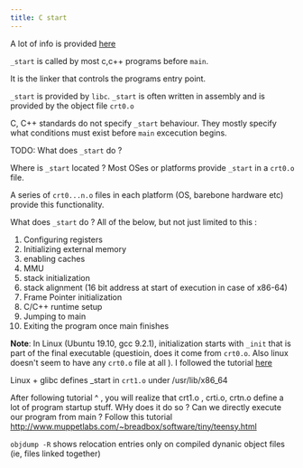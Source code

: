 ```yaml
---
title: C start
---
```


A lot of info is provided [here](https://embeddedartistry.com/blog/2019/04/08/a-general-overview-of-what-happens-before-main/)

`_start` is called by most c,c++ programs before `main`.

It is the linker that controls the programs entry point. 

`_start` is provided by `libc`.
`_start` is often written in assembly and is provided by the object file `crt0.o`

C, C++ standards do not specify `_start` behaviour. They mostly specify what conditions must exist before `main` excecution begins.

TODO: What does `_start` do ? 


Where is `_start` located ? 
Most OSes or platforms provide `_start` in a `crt0.o` file.

A series of `crt0...n.o` files in each platform (OS, barebone hardware etc) provide this functionality.

What does `_start` do ? 
All of the below, but not just limited to this :
1. Configuring registers
2. Initializing external memory
3. enabling caches
4. MMU
5. stack initialization 
6. stack alignment (16 bit address at start of execution in case of x86-64)
7. Frame Pointer initialization
8. C/C++ runtime setup
9. Jumping to main
10. Exiting the program once main finishes



**Note**: In Linux (Ubuntu 19.10, gcc 9.2.1), initialization starts with `_init` that is part of the final executable (questioin, does it come from `crt0.o`. Also linux doesn't seem to have any `crt0.o` file at all ). I followed the tutorial [here](https://0xax.gitbooks.io/linux-insides/content/Misc/linux-misc-3.html)

Linux + glibc defines \_start in `crt1.o` under /usr/lib/x86_64

After following tutorial ^ , you will realize that crt1.o , crti.o, crtn.o define a lot of program startup stuff. WHy does it do so ? Can we directly execute our program from main ? 
Follow this tutorial 
http://www.muppetlabs.com/~breadbox/software/tiny/teensy.html



`objdump -R` shows relocation entries only on compiled dynanic object files (ie, files linked together)